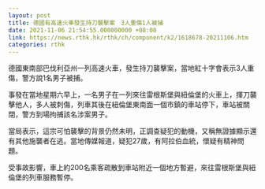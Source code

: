 ```yaml
---
layout: post
title: 德國有高速火車發生持刀襲擊案　3人重傷1人被捕
date: 2021-11-06 21:54:55.000000000 +08:00
link: https://news.rthk.hk/rthk/ch/component/k2/1618678-20211106.htm
categories: rthk
---
```


德國東南部巴伐利亞州一列高速火車，發生持刀襲擊案，當地紅十字會表示3人重傷，警方說1名男子被捕。

事發在當地星期六早上，一名男子在一列來往雷根斯堡與紐倫堡的火車上，揮刀襲擊他人，多人被刺傷，列車其後在紐倫堡東南面一個市鎮的車站停下，車站被關閉，警方到場拘捕該名涉案男子。

當局表示，這宗可怕襲擊的背景仍然未明，正調查疑犯的動機，又稱無證據顯示還有其他施襲者在逃。當地傳媒報道，疑犯27歲，有阿拉伯血統，懷疑有精神問題。

受事故影響，車上約200名乘客疏散到車站附近一個地方暫避，來往雷根斯堡與紐倫堡的列車服務暫停。
